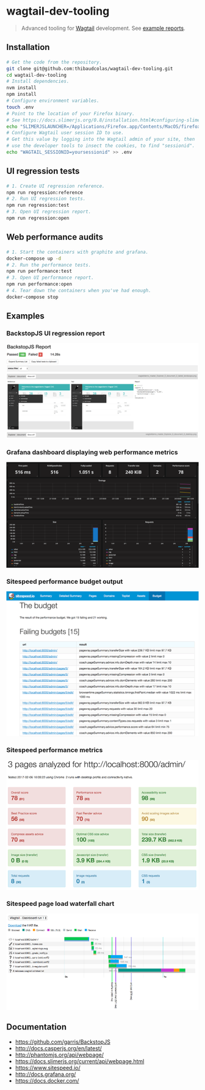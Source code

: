 # wagtail-dev-tooling

> Advanced tooling for [Wagtail](https://github.com/wagtail/wagtail) development. See [example reports](https://springload.github.io/wagtail-dev-tooling/).

## Installation

```sh
# Get the code from the repository.
git clone git@github.com:thibaudcolas/wagtail-dev-tooling.git
cd wagtail-dev-tooling
# Install dependencies.
nvm install
npm install
# Configure environment variables.
touch .env
# Point to the location of your Firefox binary.
# See https://docs.slimerjs.org/0.8/installation.html#configuring-slimerjs.
echo "SLIMERJSLAUNCHER=/Applications/Firefox.app/Contents/MacOS/firefox" >> .env
# Configure Wagtail user session ID to use.
# Get this value by logging into the Wagtail admin of your site, then
# use the developer tools to insect the cookies, to find "sessionid".
echo "WAGTAIL_SESSIONID=yoursessionid" >> .env
```

## UI regression tests

```sh
# 1. Create UI regression reference.
npm run regression:reference
# 2. Run UI regression tests.
npm run regression:test
# 3. Open UI regression report.
npm run regression:open
```

## Web performance audits

```sh
# 1. Start the containers with graphite and grafana.
docker-compose up -d
# 2. Run the performance tests.
npm run performance:test
# 3. Open UI performance report.
npm run performance:open
# 4. Tear down the containers when you've had enough.
docker-compose stop
```

## Examples

### BackstopJS UI regression report

![BackstopJS UI regression report](examples/backstop-regression-report.png)

### Grafana dashboard displaying web performance metrics

![Grafana dashboard displaying web performance metrics](examples/grafana-performance-dashboard.png)

### Sitespeed performance budget output

![Sitespeed performance budget output](examples/sitespeed-performance-budget.png)

### Sitespeed performance metrics

![Sitespeed performance metrics](examples/sitespeed-performance-report.png)

### Sitespeed page load waterfall chart

![Sitespeed page load waterfall chart](examples/sitespeed-waterfall-chart.png)

## Documentation

- https://github.com/garris/BackstopJS
- http://docs.casperjs.org/en/latest/
- http://phantomjs.org/api/webpage/
- https://docs.slimerjs.org/current/api/webpage.html
- https://www.sitespeed.io/
- http://docs.grafana.org/
- https://docs.docker.com/
